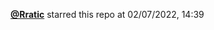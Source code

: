  <a href=https://github.com/Rratic><strong>@Rratic</strong></a>  starred this repo  at 02/07/2022, 14:39 
